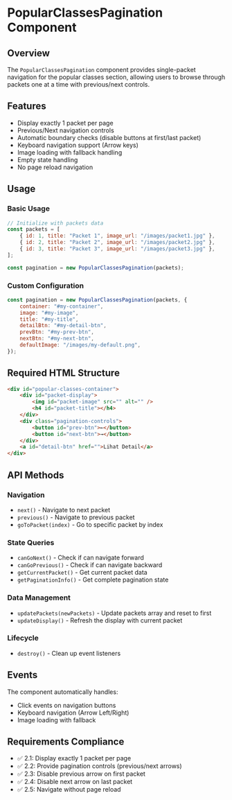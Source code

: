 # PopularClassesPagination Component

## Overview

The `PopularClassesPagination` component provides single-packet navigation for the popular classes section, allowing users to browse through packets one at a time with previous/next controls.

## Features

-   Display exactly 1 packet per page
-   Previous/Next navigation controls
-   Automatic boundary checks (disable buttons at first/last packet)
-   Keyboard navigation support (Arrow keys)
-   Image loading with fallback handling
-   Empty state handling
-   No page reload navigation

## Usage

### Basic Usage

```javascript
// Initialize with packets data
const packets = [
    { id: 1, title: "Packet 1", image_url: "/images/packet1.jpg" },
    { id: 2, title: "Packet 2", image_url: "/images/packet2.jpg" },
    { id: 3, title: "Packet 3", image_url: "/images/packet3.jpg" },
];

const pagination = new PopularClassesPagination(packets);
```

### Custom Configuration

```javascript
const pagination = new PopularClassesPagination(packets, {
    container: "#my-container",
    image: "#my-image",
    title: "#my-title",
    detailBtn: "#my-detail-btn",
    prevBtn: "#my-prev-btn",
    nextBtn: "#my-next-btn",
    defaultImage: "/images/my-default.png",
});
```

## Required HTML Structure

```html
<div id="popular-classes-container">
    <div id="packet-display">
        <img id="packet-image" src="" alt="" />
        <h4 id="packet-title"></h4>
    </div>
    <div class="pagination-controls">
        <button id="prev-btn">←</button>
        <button id="next-btn">→</button>
    </div>
    <a id="detail-btn" href="">Lihat Detail</a>
</div>
```

## API Methods

### Navigation

-   `next()` - Navigate to next packet
-   `previous()` - Navigate to previous packet
-   `goToPacket(index)` - Go to specific packet by index

### State Queries

-   `canGoNext()` - Check if can navigate forward
-   `canGoPrevious()` - Check if can navigate backward
-   `getCurrentPacket()` - Get current packet data
-   `getPaginationInfo()` - Get complete pagination state

### Data Management

-   `updatePackets(newPackets)` - Update packets array and reset to first
-   `updateDisplay()` - Refresh the display with current packet

### Lifecycle

-   `destroy()` - Clean up event listeners

## Events

The component automatically handles:

-   Click events on navigation buttons
-   Keyboard navigation (Arrow Left/Right)
-   Image loading with fallback

## Requirements Compliance

-   ✅ 2.1: Display exactly 1 packet per page
-   ✅ 2.2: Provide pagination controls (previous/next arrows)
-   ✅ 2.3: Disable previous arrow on first packet
-   ✅ 2.4: Disable next arrow on last packet
-   ✅ 2.5: Navigate without page reload
